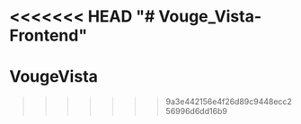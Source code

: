 <<<<<<< HEAD
"# Vouge_Vista-Frontend" 
=======
# VougeVista
>>>>>>> 9a3e442156e4f26d89c9448ecc256996d6dd16b9
